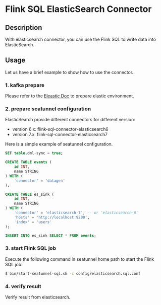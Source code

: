 # Flink SQL ElasticSearch Connector

## Description
With elasticsearch connector, you can use the Flink SQL to write data into ElasticSearch.


## Usage
Let us have a brief example to show how to use the connector.

### 1. kafka prepare
Please refer to the [Eleastic Doc](https://www.elastic.co/guide/index.html) to prepare elastic environment.

### 2. prepare seatunnel configuration
ElasticSearch provide different connectors for different version:
* version 6.x: flink-sql-connector-elasticsearch6
* version 7.x: flink-sql-connector-elasticsearch7

Here is a simple example of seatunnel configuration.
```sql
SET table.dml-sync = true;

CREATE TABLE events (
    id INT,
    name STRING
) WITH (
    'connector' = 'datagen'
);

CREATE TABLE es_sink (
    id INT,
    name STRING
) WITH (
    'connector' = 'elasticsearch-7', -- or 'elasticsearch-6'
    'hosts' = 'http://localhost:9200',
    'index' = 'users'
);

INSERT INTO es_sink SELECT * FROM events;
```

### 3. start Flink SQL job
Execute the following command in seatunnel home path to start the Flink SQL job.
```bash
$ bin/start-seatunnel-sql.sh -c config/elasticsearch.sql.conf
```

### 4. verify result
Verify result from elasticsearch.
